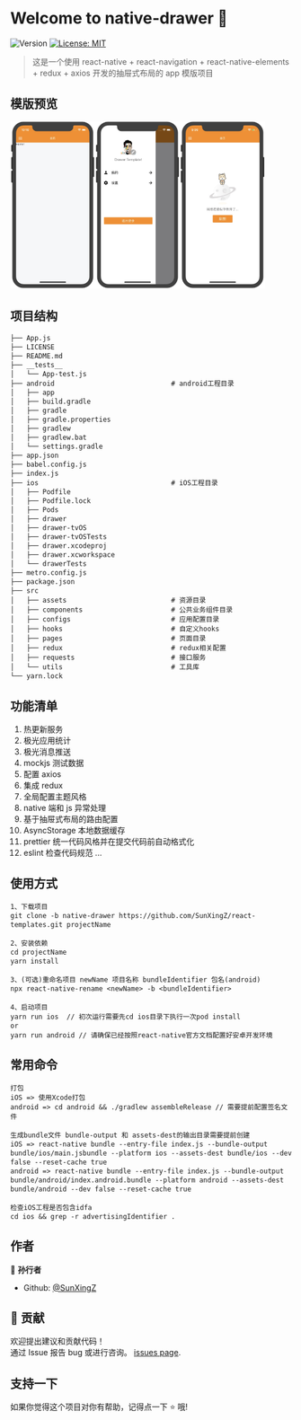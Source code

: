 # Welcome to native-drawer 👋

![Version](https://img.shields.io/badge/version-1.0.0-blue.svg?cacheSeconds=2592000)
[![License: MIT](https://img.shields.io/badge/License-MIT-yellow.svg)](#)

> 这是一个使用 react-native + react-navigation + react-native-elements + redux + axios 开发的抽屉式布局的 app 模版项目

## 模版预览

<img src="https://raw.githubusercontent.com/SunXingZ/react-templates/master/drawer_preview/31585750245_.pic.jpg" width="30%"><img src="https://raw.githubusercontent.com/SunXingZ/react-templates/master/drawer_preview/41585750245_.pic.jpg" width="30%"><img src="https://raw.githubusercontent.com/SunXingZ/react-templates/master/drawer_preview/51585789781_.pic.jpg" width="30%">

## 项目结构

```
├── App.js
├── LICENSE
├── README.md
├── __tests__
│   └── App-test.js
├── android                             # android工程目录
│   ├── app
│   ├── build.gradle
│   ├── gradle
│   ├── gradle.properties
│   ├── gradlew
│   ├── gradlew.bat
│   └── settings.gradle
├── app.json
├── babel.config.js
├── index.js
├── ios                                 # iOS工程目录
│   ├── Podfile
│   ├── Podfile.lock
│   ├── Pods
│   ├── drawer
│   ├── drawer-tvOS
│   ├── drawer-tvOSTests
│   ├── drawer.xcodeproj
│   ├── drawer.xcworkspace
│   └── drawerTests
├── metro.config.js
├── package.json
├── src
│   ├── assets                          # 资源目录
│   ├── components                      # 公共业务组件目录
│   ├── configs                         # 应用配置目录
│   ├── hooks                           # 自定义hooks
│   ├── pages                           # 页面目录
│   ├── redux                           # redux相关配置
│   ├── requests                        # 接口服务
│   └── utils                           # 工具库
└── yarn.lock
```

## 功能清单

1. 热更新服务
2. 极光应用统计
3. 极光消息推送
4. mockjs 测试数据
5. 配置 axios
6. 集成 redux
7. 全局配置主题风格
8. native 端和 js 异常处理
9. 基于抽屉式布局的路由配置
10. AsyncStorage 本地数据缓存
11. prettier 统一代码风格并在提交代码前自动格式化
12. eslint 检查代码规范 ...

## 使用方式

```
1、下载项目
git clone -b native-drawer https://github.com/SunXingZ/react-templates.git projectName

2、安装依赖
cd projectName
yarn install

3、(可选)重命名项目 newName 项目名称 bundleIdentifier 包名(android)
npx react-native-rename <newName> -b <bundleIdentifier>

4、启动项目
yarn run ios  // 初次运行需要先cd ios目录下执行一次pod install
or
yarn run android // 请确保已经按照react-native官方文档配置好安卓开发环境
```

## 常用命令

```
打包
iOS => 使用Xcode打包
android => cd android && ./gradlew assembleRelease // 需要提前配置签名文件

生成bundle文件 bundle-output 和 assets-dest的输出目录需要提前创建
iOS => react-native bundle --entry-file index.js --bundle-output bundle/ios/main.jsbundle --platform ios --assets-dest bundle/ios --dev false --reset-cache true
android => react-native bundle --entry-file index.js --bundle-output bundle/android/index.android.bundle --platform android --assets-dest bundle/android --dev false --reset-cache true

检查iOS工程是否包含idfa
cd ios && grep -r advertisingIdentifier .
```

## 作者

👤 **孙行者**

-   Github: [@SunXingZ](https://github.com/SunXingZ)

## 🤝 贡献

欢迎提出建议和贡献代码！<br />通过 Issue 报告 bug 或进行咨询。
[issues page](https://github.com/SunXingZ/react-templates/issues).

## 支持一下

如果你觉得这个项目对你有帮助，记得点一下 ⭐️ 哦!
